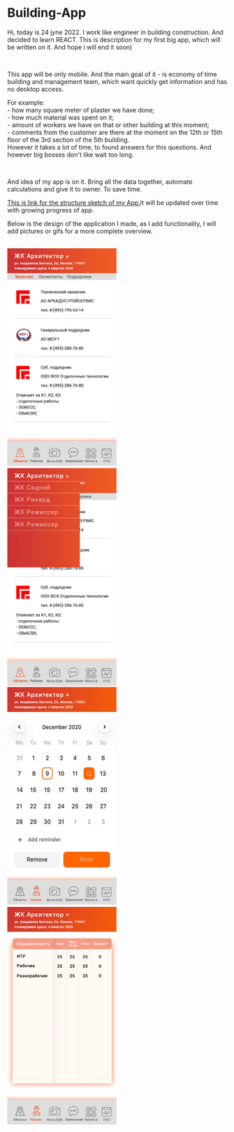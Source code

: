 # Building-App
<p>Hi, today is 24 jyne 2022. I work like engineer in building construction. And decided to learn REACT. This is description for my first big app, which will be written on it. And hope i will end it soon)</p>
<br>
<p>This app will be only mobile. And the main goal of it - is economy of time building and management team, which want quickly get information and has no desktop access.</p>
<p>For example:<br>
- how many square meter of plaster we have done;<br>
- how much material was spent on it; <br>
- amount of workers we have on that or other building at this moment; <br>
- comments from the customer are there at the moment on the 12th or 15th floor of the 3rd section of the 5th building.<br>
However it takes a lot of time, to found answers for this questions. And however big bosses don't like wait too long.
</p>
<br>
<p>And idea of my app is on it. Bring all the data together, automate calculations and give it to owner. To save time.</p>

<p><a href="https://www.taskade.com/d/W5ytyjhKvnSs3RVy">This is link for the structure sketch of my App.</a>It will be updated over time with growing progress of app.</p>

<p>Below is the design of the application I made, as I add functionality, I will add pictures or gifs for a more complete overview.</p>

<br>
<img src="./New template/Promo/Main.jpg" width="250px" alt="Main view">
<br>
<img src="./New template/Promo/Main 2.jpg" width="250px" alt="Dropdown menu. I think it chould be reworked, but has no idea now.">
<br>
<img src="./New template/Promo/Main 3.jpg" width="250px" alt="Summary of workers. Google API.">
<br>
<img src="./New template/Promo/Main 4.jpg" width="250px" alt="Summary of workers. Expanding table">